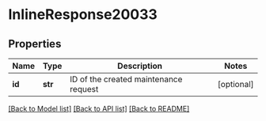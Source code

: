 # InlineResponse20033

## Properties
Name | Type | Description | Notes
------------ | ------------- | ------------- | -------------
**id** | **str** | ID of the created maintenance request | [optional] 

[[Back to Model list]](../README.md#documentation-for-models) [[Back to API list]](../README.md#documentation-for-api-endpoints) [[Back to README]](../README.md)

